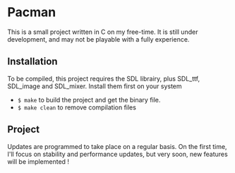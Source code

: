 # Pacman

This is a small project written in C on my free-time. It is still under development, and may not be playable with a fully experience.

## Installation

To be compiled, this project requires the SDL librairy, plus SDL_ttf, SDL_image and SDL_mixer. Install them first on your system

* `$ make` to build the project and get the binary file.
* `$ make clean` to remove compilation files

## Project

Updates are programmed to take place on a regular basis. On the first time, I'll focus on stability and performance updates, but very soon, new features will be implemented !